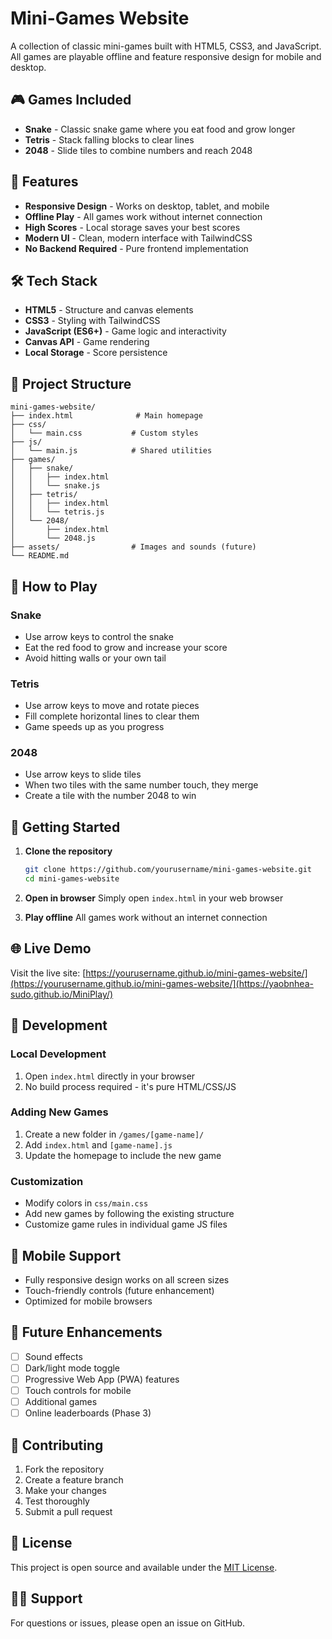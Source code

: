 # Mini-Games Website

A collection of classic mini-games built with HTML5, CSS3, and JavaScript. All games are playable offline and feature responsive design for mobile and desktop.

## 🎮 Games Included

- **Snake** - Classic snake game where you eat food and grow longer
- **Tetris** - Stack falling blocks to clear lines
- **2048** - Slide tiles to combine numbers and reach 2048

## 🚀 Features

- **Responsive Design** - Works on desktop, tablet, and mobile
- **Offline Play** - All games work without internet connection
- **High Scores** - Local storage saves your best scores
- **Modern UI** - Clean, modern interface with TailwindCSS
- **No Backend Required** - Pure frontend implementation

## 🛠️ Tech Stack

- **HTML5** - Structure and canvas elements
- **CSS3** - Styling with TailwindCSS
- **JavaScript (ES6+)** - Game logic and interactivity
- **Canvas API** - Game rendering
- **Local Storage** - Score persistence

## 📁 Project Structure

```
mini-games-website/
├── index.html              # Main homepage
├── css/
│   └── main.css           # Custom styles
├── js/
│   └── main.js            # Shared utilities
├── games/
│   ├── snake/
│   │   ├── index.html
│   │   └── snake.js
│   ├── tetris/
│   │   ├── index.html
│   │   └── tetris.js
│   └── 2048/
│       ├── index.html
│       └── 2048.js
├── assets/                # Images and sounds (future)
└── README.md
```

## 🎯 How to Play

### Snake
- Use arrow keys to control the snake
- Eat the red food to grow and increase your score
- Avoid hitting walls or your own tail

### Tetris
- Use arrow keys to move and rotate pieces
- Fill complete horizontal lines to clear them
- Game speeds up as you progress

### 2048
- Use arrow keys to slide tiles
- When two tiles with the same number touch, they merge
- Create a tile with the number 2048 to win

## 🚀 Getting Started

1. **Clone the repository**
   ```bash
   git clone https://github.com/yourusername/mini-games-website.git
   cd mini-games-website
   ```

2. **Open in browser**
   Simply open `index.html` in your web browser

3. **Play offline**
   All games work without an internet connection

## 🌐 Live Demo

Visit the live site: [https://yourusername.github.io/mini-games-website/](https://yourusername.github.io/mini-games-website/](https://yaobnhea-sudo.github.io/MiniPlay/)

## 📝 Development

### Local Development
1. Open `index.html` directly in your browser
2. No build process required - it's pure HTML/CSS/JS

### Adding New Games
1. Create a new folder in `/games/[game-name]/`
2. Add `index.html` and `[game-name].js`
3. Update the homepage to include the new game

### Customization
- Modify colors in `css/main.css`
- Add new games by following the existing structure
- Customize game rules in individual game JS files

## 📱 Mobile Support

- Fully responsive design works on all screen sizes
- Touch-friendly controls (future enhancement)
- Optimized for mobile browsers

## 🔄 Future Enhancements

- [ ] Sound effects
- [ ] Dark/light mode toggle
- [ ] Progressive Web App (PWA) features
- [ ] Touch controls for mobile
- [ ] Additional games
- [ ] Online leaderboards (Phase 3)

## 🤝 Contributing

1. Fork the repository
2. Create a feature branch
3. Make your changes
4. Test thoroughly
5. Submit a pull request

## 📄 License

This project is open source and available under the [MIT License](LICENSE).

## 🙋‍♂️ Support

For questions or issues, please open an issue on GitHub.
